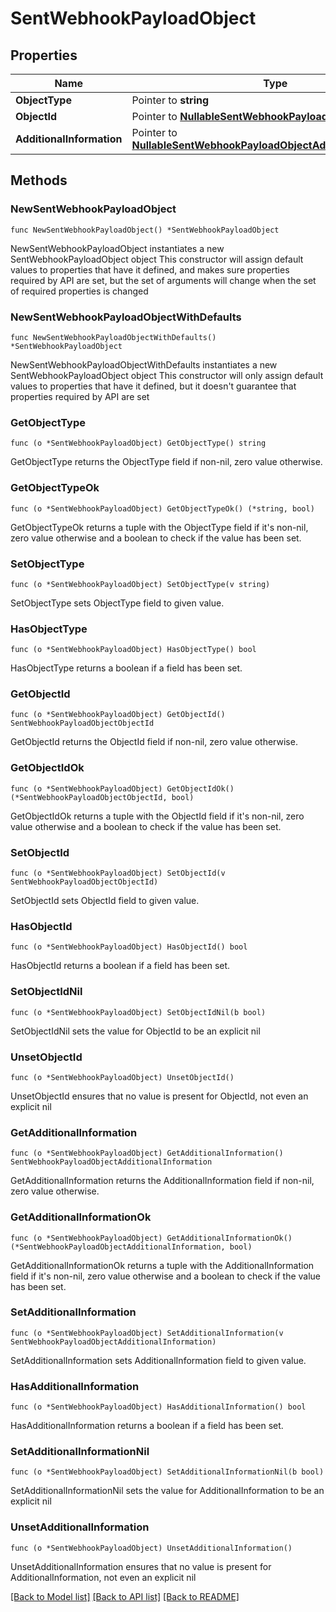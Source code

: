 # SentWebhookPayloadObject

## Properties

Name | Type | Description | Notes
------------ | ------------- | ------------- | -------------
**ObjectType** | Pointer to **string** |  | [optional] 
**ObjectId** | Pointer to [**NullableSentWebhookPayloadObjectObjectId**](SentWebhookPayloadObjectObjectId.md) |  | [optional] 
**AdditionalInformation** | Pointer to [**NullableSentWebhookPayloadObjectAdditionalInformation**](SentWebhookPayloadObjectAdditionalInformation.md) |  | [optional] 

## Methods

### NewSentWebhookPayloadObject

`func NewSentWebhookPayloadObject() *SentWebhookPayloadObject`

NewSentWebhookPayloadObject instantiates a new SentWebhookPayloadObject object
This constructor will assign default values to properties that have it defined,
and makes sure properties required by API are set, but the set of arguments
will change when the set of required properties is changed

### NewSentWebhookPayloadObjectWithDefaults

`func NewSentWebhookPayloadObjectWithDefaults() *SentWebhookPayloadObject`

NewSentWebhookPayloadObjectWithDefaults instantiates a new SentWebhookPayloadObject object
This constructor will only assign default values to properties that have it defined,
but it doesn't guarantee that properties required by API are set

### GetObjectType

`func (o *SentWebhookPayloadObject) GetObjectType() string`

GetObjectType returns the ObjectType field if non-nil, zero value otherwise.

### GetObjectTypeOk

`func (o *SentWebhookPayloadObject) GetObjectTypeOk() (*string, bool)`

GetObjectTypeOk returns a tuple with the ObjectType field if it's non-nil, zero value otherwise
and a boolean to check if the value has been set.

### SetObjectType

`func (o *SentWebhookPayloadObject) SetObjectType(v string)`

SetObjectType sets ObjectType field to given value.

### HasObjectType

`func (o *SentWebhookPayloadObject) HasObjectType() bool`

HasObjectType returns a boolean if a field has been set.

### GetObjectId

`func (o *SentWebhookPayloadObject) GetObjectId() SentWebhookPayloadObjectObjectId`

GetObjectId returns the ObjectId field if non-nil, zero value otherwise.

### GetObjectIdOk

`func (o *SentWebhookPayloadObject) GetObjectIdOk() (*SentWebhookPayloadObjectObjectId, bool)`

GetObjectIdOk returns a tuple with the ObjectId field if it's non-nil, zero value otherwise
and a boolean to check if the value has been set.

### SetObjectId

`func (o *SentWebhookPayloadObject) SetObjectId(v SentWebhookPayloadObjectObjectId)`

SetObjectId sets ObjectId field to given value.

### HasObjectId

`func (o *SentWebhookPayloadObject) HasObjectId() bool`

HasObjectId returns a boolean if a field has been set.

### SetObjectIdNil

`func (o *SentWebhookPayloadObject) SetObjectIdNil(b bool)`

 SetObjectIdNil sets the value for ObjectId to be an explicit nil

### UnsetObjectId
`func (o *SentWebhookPayloadObject) UnsetObjectId()`

UnsetObjectId ensures that no value is present for ObjectId, not even an explicit nil
### GetAdditionalInformation

`func (o *SentWebhookPayloadObject) GetAdditionalInformation() SentWebhookPayloadObjectAdditionalInformation`

GetAdditionalInformation returns the AdditionalInformation field if non-nil, zero value otherwise.

### GetAdditionalInformationOk

`func (o *SentWebhookPayloadObject) GetAdditionalInformationOk() (*SentWebhookPayloadObjectAdditionalInformation, bool)`

GetAdditionalInformationOk returns a tuple with the AdditionalInformation field if it's non-nil, zero value otherwise
and a boolean to check if the value has been set.

### SetAdditionalInformation

`func (o *SentWebhookPayloadObject) SetAdditionalInformation(v SentWebhookPayloadObjectAdditionalInformation)`

SetAdditionalInformation sets AdditionalInformation field to given value.

### HasAdditionalInformation

`func (o *SentWebhookPayloadObject) HasAdditionalInformation() bool`

HasAdditionalInformation returns a boolean if a field has been set.

### SetAdditionalInformationNil

`func (o *SentWebhookPayloadObject) SetAdditionalInformationNil(b bool)`

 SetAdditionalInformationNil sets the value for AdditionalInformation to be an explicit nil

### UnsetAdditionalInformation
`func (o *SentWebhookPayloadObject) UnsetAdditionalInformation()`

UnsetAdditionalInformation ensures that no value is present for AdditionalInformation, not even an explicit nil

[[Back to Model list]](../README.md#documentation-for-models) [[Back to API list]](../README.md#documentation-for-api-endpoints) [[Back to README]](../README.md)


